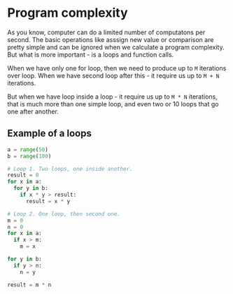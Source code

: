 # Program complexity

As you know, computer can do a limited number of computatons per second. The basic operations like
asssign new value or comparison are pretty simple and can be ignored when we calculate a program complexity.
But what is more important - is a loops and function calls.

When we have only one for loop, then we need to produce up to `M` iterations over loop.
When we have second loop after this - it require us up to `M + N` iterations.

But when we have loop inside a loop - it require us up to `M * N` iterations, that is
much more than one simple loop, and even two or 10 loops that go one after another.


## Example of a loops

```python
a = range(50)
b = range(100)

# Loop 1. Two loops, one inside another.
result = 0
for x in a:
  for y in b:
    if x * y > result:
      result = x * y

# Loop 2. One loop, then second one.
m = 0
n = 0
for x in a:
  if x > m:
    m = x

for y in b:
  if y > n:
    n = y

result = m * n
```
